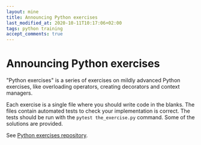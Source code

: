 ```yaml
---
layout: mine
title: Announcing Python exercises
last_modified_at: 2020-10-11T10:17:06+02:00
tags: python training
accept_comments: true
---
```


# Announcing Python exercises

"Python exercises" is a series of exercises on mildly advanced Python exercises, like overloading operators, creating decorators and context managers.

Each exercise is a single file where you should write code in the blanks. The files contain automated tests to check your implementation is correct. The tests should be run with the `pytest the_exercise.py` command. Some of the solutions are provided.

See [Python exercises repository](https://gitlab.com/hydrargyrum/python-exercises).

